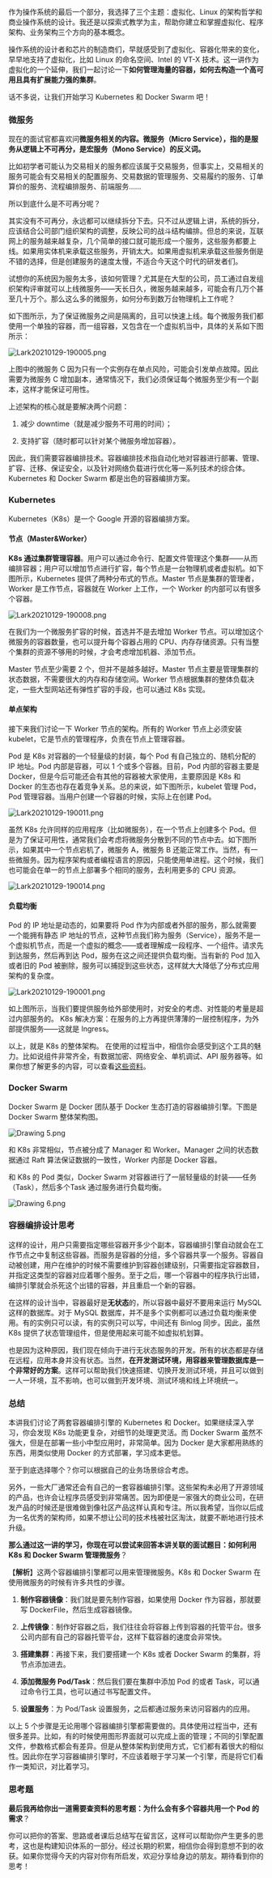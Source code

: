 <p data-nodeid="3">作为操作系统的最后一个部分，我选择了三个主题：虚拟化、Linux 的架构哲学和商业操作系统的设计。我还是以探索式教学为主，帮助你建立和掌握虚拟化、程序架构、业务架构三个方向的基本概念。</p>
<p data-nodeid="4">操作系统的设计者和芯片的制造商们，早就感受到了虚拟化、容器化带来的变化，早早地支持了虚拟化，比如 Linux 的命名空间、Intel 的 VT-X 技术。这一讲作为虚拟化的一个延伸，我们一起讨论一下<strong data-nodeid="88">如何管理海量的容器，如何去构造一个高可用且具有扩展能力强的集群</strong>。</p>
<p data-nodeid="5">话不多说，让我们开始学习 Kubernetes 和 Docker Swarm 吧！</p>
<h3 data-nodeid="6">微服务</h3>
<p data-nodeid="7">现在的面试官都喜欢问<strong data-nodeid="95">微服务相关的内容。微服务（Micro Service），指的是服务从逻辑上不可再分，是宏服务（Mono Service）的反义词。</strong></p>
<p data-nodeid="8">比如初学者可能认为交易相关的服务都应该属于交易服务，但事实上，交易相关的服务可能会有交易相关的配置服务、交易数据的管理服务、交易履约的服务、订单算价的服务、流程编排服务、前端服务……</p>
<p data-nodeid="9">所以到底什么是不可再分呢？</p>
<p data-nodeid="10">其实没有不可再分，永远都可以继续拆分下去。只不过从逻辑上讲，系统的拆分，应该结合公司部门组织架构的调整，反映公司的战斗结构编排。但总的来说，互联网上的服务越来越复杂，几个简单的接口就可能形成一个服务，这些服务都要上线。如果用实体机来承载这些服务，开销太大。如果用虚拟机来承载这些服务倒是不错的选择，但是创建服务的速度太慢，不适合今天这个时代的研发者们。</p>
<p data-nodeid="11">试想你的系统因为服务太多，该如何管理？尤其是在大型的公司，员工通过自发组织架构评审就可以上线微服务——天长日久，微服务越来越多，可能会有几万个甚至几十万个。那么这么多的微服务，如何分布到数万台物理机上工作呢？</p>
<p data-nodeid="12">如下图所示，为了保证微服务之间是隔离的，且可以快速上线。每个微服务我们都使用一个单独的容器，而一组容器，又包含在一个虚拟机当中，具体的关系如下图所示：</p>
<p data-nodeid="1103" class=""><img src="https://s0.lgstatic.com/i/image/M00/93/22/Ciqc1GAT7LeAJznRAAKOxTSise8097.png" alt="Lark20210129-190005.png" data-nodeid="1106"></p>


<p data-nodeid="15">上图中的微服务 C 因为只有一个实例存在单点风险，可能会引发单点故障。因此需要为微服务 C 增加副本，通常情况下，我们必须保证每个微服务至少有一个副本，这样才能保证可用性。</p>
<p data-nodeid="16">上述架构的核心就是要解决两个问题：</p>
<ol data-nodeid="17">
<li data-nodeid="18">
<p data-nodeid="19">减少 downtime（就是减少服务不可用的时间）；</p>
</li>
<li data-nodeid="20">
<p data-nodeid="21">支持扩容（随时都可以针对某个微服务增加容器）。</p>
</li>
</ol>
<p data-nodeid="22">因此，我们需要容器编排技术。容器编排技术指自动化地对容器进行部署、管理、扩容、迁移、保证安全，以及针对网络负载进行优化等一系列技术的综合体。Kubernetes 和 Docker Swarm 都是出色的容器编排方案。</p>
<h3 data-nodeid="23">Kubernetes</h3>
<p data-nodeid="24">Kubernetes（K8s）是一个 Google 开源的容器编排方案。</p>
<h4 data-nodeid="25">节点（Master&amp;Worker）</h4>
<p data-nodeid="26"><strong data-nodeid="119">K8s 通过集群管理容器</strong>。用户可以通过命令行、配置文件管理这个集群——从而编排容器；用户可以增加节点进行扩容，每个节点是一台物理机或者虚拟机。如下图所示，Kubernetes 提供了两种分布式的节点。Master 节点是集群的管理者，Worker 是工作节点，容器就在 Worker 上工作，一个 Worker 的内部可以有很多个容器。</p>
<p data-nodeid="1539" class=""><img src="https://s0.lgstatic.com/i/image/M00/93/2E/CgqCHmAT7M-Af_RTAAKzmD-Lpm0018.png" alt="Lark20210129-190008.png" data-nodeid="1542"></p>


<p data-nodeid="29">在我们为一个微服务扩容的时候，首选并不是去增加 Worker 节点。可以增加这个微服务的容器数量，也可以提升每个容器占用的 CPU、内存存储资源。只有当整个集群的资源不够用的时候，才会考虑增加机器、添加节点。</p>
<p data-nodeid="30">Master 节点至少需要 2 个，但并不是越多越好。Master 节点主要是管理集群的状态数据，不需要很大的内存和存储空间。Worker 节点根据集群的整体负载决定，一些大型网站还有弹性扩容的手段，也可以通过 K8s 实现。</p>
<h4 data-nodeid="1971">单点架构</h4>


<p data-nodeid="33">接下来我们讨论一下 Worker 节点的架构。所有的 Worker 节点上必须安装 kubelet，它是节点的管理程序，负责在节点上管理容器。</p>
<p data-nodeid="34">Pod 是 K8s 对容器的一个轻量级的封装，每个 Pod 有自己独立的、随机分配的 IP 地址。Pod 内部是容器，可以 1 个或多个容器。目前，Pod 内部的容器主要是 Docker，但是今后可能还会有其他的容器被大家使用，主要原因是 K8s 和 Docker 的生态也存在着竞争关系。总的来说，如下图所示，kubelet 管理 Pod，Pod 管理容器。当用户创建一个容器的时候，实际上在创建 Pod。</p>
<p data-nodeid="2399" class=""><img src="https://s0.lgstatic.com/i/image/M00/93/22/Ciqc1GAT7NyAI0-5AAEh6UfvPpY109.png" alt="Lark20210129-190011.png" data-nodeid="2402"></p>


<p data-nodeid="37">虽然 K8s 允许同样的应用程序（比如微服务），在一个节点上创建多个 Pod。但是为了保证可用性，通常我们会考虑将微服务分散到不同的节点中去。如下图所示，如果其中一个节点宕机了，微服务 A，微服务 B 还能正常工作。当然，有一些微服务。因为程序架构或者编程语言的原因，只能使用单进程。这个时候，我们也可能会在单一的节点上部署多个相同的服务，去利用更多的 CPU 资源。</p>
<p data-nodeid="2825" class=""><img src="https://s0.lgstatic.com/i/image/M00/93/2E/CgqCHmAT7OaAeadYAAJEm88_Xg8398.png" alt="Lark20210129-190014.png" data-nodeid="2828"></p>


<h4 data-nodeid="40">负载均衡</h4>
<p data-nodeid="41">Pod 的 IP 地址是动态的，如果要将 Pod 作为内部或者外部的服务，那么就需要一个能拥有静态 IP 地址的节点，这种节点我们称为服务（Service），服务不是一个虚拟机节点，而是一个虚拟的概念——或者理解成一段程序、一个组件。请求先到达服务，然后再到达 Pod，服务在这之间还提供负载均衡。当有新的 Pod 加入或者旧的 Pod 被删除，服务可以捕捉到这些状态，这样就大大降低了分布式应用架构的复杂度。</p>
<p data-nodeid="3247" class=""><img src="https://s0.lgstatic.com/i/image/M00/93/2E/CgqCHmAT7PeAZRvoAACjdnGXVe0743.png" alt="Lark20210129-190001.png" data-nodeid="3250"></p>


<p data-nodeid="44">如上图所示，当我们要提供服务给外部使用时，对安全的考虑、对性能的考量是超过内部服务的。 K8s 解决方案：在服务的上方再提供薄薄的一层控制程序，为外部提供服务——这就是 Ingress。</p>
<p data-nodeid="45">以上，就是 K8s 的整体架构。 在使用的过程当中，相信你会感受到这个工具的魅力。比如说组件非常齐全，有数据加密、网络安全、单机调试、API 服务器等。如果你想了解更多的内容，可以查看<a href="https://kubernetes.io/docs/concepts/overview/" data-nodeid="148">这些资料</a>。</p>
<h3 data-nodeid="46">Docker Swarm</h3>
<p data-nodeid="47">Docker Swarm 是 Docker 团队基于 Docker 生态打造的容器编排引擎。下图是 Docker Swarm 整体架构图。</p>
<p data-nodeid="3665" class=""><img src="https://s0.lgstatic.com/i/image/M00/93/2E/CgqCHmAT7QaAcwO7AAJWW_dhVAU264.png" alt="Drawing 5.png" data-nodeid="3668"></p>


<p data-nodeid="50">和 K8s 非常相似，节点被分成了 Manager 和 Worker。Manager 之间的状态数据通过 Raft 算法保证数据的一致性，Worker 内部是 Docker 容器。</p>
<p data-nodeid="51">和 K8s 的 Pod 类似，Docker Swarm 对容器进行了一层轻量级的封装——任务（Task），然后多个Task 通过服务进行负载均衡。</p>
<p data-nodeid="4079" class=""><img src="https://s0.lgstatic.com/i/image/M00/93/22/Ciqc1GAT7RCAYw67AAGVRE-fcmY185.png" alt="Drawing 6.png" data-nodeid="4082"></p>


<h3 data-nodeid="54">容器编排设计思考</h3>
<p data-nodeid="55">这样的设计，用户只需要指定哪些容器开多少个副本，容器编排引擎自动就会在工作节点之中复制这些容器。而服务是容器的分组，多个容器共享一个服务。容器自动被创建，用户在维护的时候不需要维护到容器创建级别，只需要指定容器数目，并指定这类型的容器对应着哪个服务。至于之后，哪一个容器中的程序执行出错，编排引擎就会杀死这个出错的容器，并且重启一个新的容器。</p>
<p data-nodeid="56">在这样的设计当中，容器最好是<strong data-nodeid="169">无状态</strong>的，所以容器中最好不要用来运行 MySQL 这样的数据库。对于 MySQL 数据库，并不是多个实例都可以通过负载均衡来使用。有的实例只可以读，有的实例只可以写，中间还有 Binlog 同步。因此，虽然 K8s 提供了状态管理组件，但是使用起来可能不如虚拟机划算。</p>
<p data-nodeid="57">也是因为这种原因，我们现在倾向于进行无状态服务的开发。所有的状态都是存储在远程，应用本身并没有状态。当然，<strong data-nodeid="175">在开发测试环境，用容器来管理数据库是一个非常好的方案</strong>。这样可以帮助我们快速搭建、切换开发测试环境，并且可以做到一人一环境，互不影响，也可以做到开发环境、测试环境和线上环境统一。</p>
<h3 data-nodeid="58">总结</h3>
<p data-nodeid="59">本讲我们讨论了两套容器编排引擎的 Kubernetes 和 Docker。如果继续深入学习，你会发现 K8s 功能更复杂，对细节的处理更灵活。而 Docker Swarm 虽然不强大，但是在部署一些小中型应用时，非常简单。因为 Docker 是大家都用熟练的东西，用类似使用 Docker 的方式部署，学习成本更低。</p>
<p data-nodeid="60">至于到底选择哪个？你可以根据自己的业务场景综合考虑。</p>
<p data-nodeid="61">另外，一些大厂通常还会有自己的一套容器编排引擎。这些架构未必用了开源领域的产品，也许会让程序员感受到非常痛苦。因为即便是一家强大的商业公司，在研发产品的时候还是很难做到像社区产品这样认真和专注。所以我希望，当你以后成为一名优秀的架构师，如果不想让公司的技术栈被社区淘汰，就要不断地进行技术升级。</p>
<p data-nodeid="62"><strong data-nodeid="184">那么通过这一讲的学习，你现在可以尝试来回答本讲关联的面试题目：如何利用 K8s 和 Docker Swarm 管理微服务</strong>？</p>
<p data-nodeid="63">【<strong data-nodeid="190">解析</strong>】这两个容器编排引擎都可以用来管理微服务。K8s 和 Docker Swarm 在使用微服务的时候有许多共性的步骤。</p>
<ol data-nodeid="5821">
<li data-nodeid="5822">
<p data-nodeid="5823"><strong data-nodeid="5836">制作容器镜像</strong>：我们就是要先制作容器，如果使用 Docker 作为容器，那就要写 DockerFile，然后生成容器镜像。</p>
</li>
<li data-nodeid="5824">
<p data-nodeid="5825" class=""><strong data-nodeid="5841">上传镜像</strong>：制作好容器之后，我们往往会将容器上传到容器的托管平台。很多公司内部有自己的容器托管平台，这样下载容器的速度会非常快。</p>
</li>
<li data-nodeid="5826">
<p data-nodeid="5827"><strong data-nodeid="5846">搭建集群</strong>：再接下来，我们要搭建一个 K8s 或者 Docker Swarm 的集群，将节点添加进去。</p>
</li>
<li data-nodeid="5828">
<p data-nodeid="5829"><strong data-nodeid="5851">添加微服务 Pod/Task</strong>：然后我们要在集群中添加 Pod 的或者 Task，可以通过命令行工具，也可以通过书写配置文件。</p>
</li>
<li data-nodeid="5830">
<p data-nodeid="5831"><strong data-nodeid="5856">设置服务</strong>：为 Pod/Task 设置服务，之后都通过服务来访问容器内的应用。</p>
</li>
</ol>




<p data-nodeid="75">以上 5 个步骤是无论用哪个容器编排引擎都需要做的。具体使用过程当中，还有很多差异。比如，有的时候使用图形界面就可以完成上面的管理；不同的引擎配置文件，参数格式都会有差异。但是从整体架构到使用方式，它们都有着很大的相似性。因此你在学习容器编排引擎时，不应该着眼于学习某一个引擎，而是将它们看作一类知识，对比着学习。</p>
<h3 data-nodeid="76">思考题</h3>
<p data-nodeid="77"><strong data-nodeid="220">最后我再给你出一道需要查资料的思考题：为什么会有多个容器共用一个 Pod 的需求</strong>？</p>
<p data-nodeid="6267">你可以把你的答案、思路或者课后总结写在留言区，这样可以帮助你产生更多的思考，这也是构建知识体系的一部分。经过长期的积累，相信你会得到意想不到的收获。如果你觉得今天的内容对你有所启发，欢迎分享给身边的朋友。期待看到你的思考！</p>